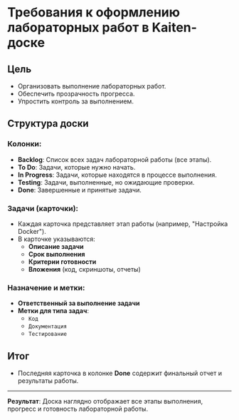 # Требования к оформлению лабораторных работ в Kaiten-доске

## Цель
- Организовать выполнение лабораторных работ.
- Обеспечить прозрачность прогресса.
- Упростить контроль за выполнением.

## Структура доски

### Колонки:
- **Backlog**: Список всех задач лабораторной работы (все этапы).
- **To Do**: Задачи, которые нужно начать.
- **In Progress**: Задачи, которые находятся в процессе выполнения.
- **Testing**: Задачи, выполненные, но ожидающие проверки.
- **Done**: Завершенные и принятые задачи.

### Задачи (карточки):
- Каждая карточка представляет этап работы (например, "Настройка Docker").
- В карточке указываются:
  - **Описание задачи**
  - **Срок выполнения**
  - **Критерии готовности**
  - **Вложения** (код, скриншоты, отчеты)

### Назначение и метки:
- **Ответственный за выполнение задачи**
- **Метки для типа задач**:
  - `Код`
  - `Документация`
  - `Тестирование`

## Итог
- Последняя карточка в колонке **Done** содержит финальный отчет и результаты работы.

---

**Результат**: Доска наглядно отображает все этапы выполнения, прогресс и готовность лабораторной работы.
